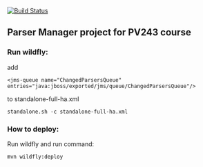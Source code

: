 [![Build Status](https://travis-ci.org/mkralik3/pv243-ParserManager.svg?branch=master)](https://travis-ci.org/mkralik3/pv243-ParserManager)

## Parser Manager project for PV243 course

### Run wildfly:

add 

````
<jms-queue name="ChangedParsersQueue" entries="java:jboss/exported/jms/queue/ChangedParsersQueue"/>

````
to standalone-full-ha.xml

````
standalone.sh -c standalone-full-ha.xml
````

### How to deploy:

Run wildfly and run command:

````
mvn wildfly:deploy
````